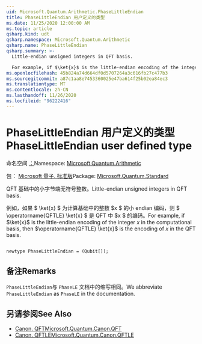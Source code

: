 ```yaml
---
uid: Microsoft.Quantum.Arithmetic.PhaseLittleEndian
title: PhaseLittleEndian 用户定义的类型
ms.date: 11/25/2020 12:00:00 AM
ms.topic: article
qsharp.kind: udt
qsharp.namespace: Microsoft.Quantum.Arithmetic
qsharp.name: PhaseLittleEndian
qsharp.summary: >-
  Little-endian unsigned integers in QFT basis.

  For example, if $\ket{x}$ is the little-endian encoding of the integer $x$ in the computational basis, then $\operatorname{QFTLE} \ket{x}$ is the encoding of $x$ in the QFT basis.
ms.openlocfilehash: 45b824a74d664df0d5707264a3c616fb27c477b3
ms.sourcegitcommit: a87c1aa8e7453360025e47ba614f25b02ea84ec3
ms.translationtype: MT
ms.contentlocale: zh-CN
ms.lasthandoff: 11/26/2020
ms.locfileid: "96222416"
---
```

# <a name="phaselittleendian-user-defined-type"></a><span data-ttu-id="e2f82-102">PhaseLittleEndian 用户定义的类型</span><span class="sxs-lookup"><span data-stu-id="e2f82-102">PhaseLittleEndian user defined type</span></span>

<span data-ttu-id="e2f82-103">命名空间 [：](xref:Microsoft.Quantum.Arithmetic)</span><span class="sxs-lookup"><span data-stu-id="e2f82-103">Namespace: [Microsoft.Quantum.Arithmetic](xref:Microsoft.Quantum.Arithmetic)</span></span>

<span data-ttu-id="e2f82-104">包： [Microsoft 量子. 标准版](https://nuget.org/packages/Microsoft.Quantum.Standard)</span><span class="sxs-lookup"><span data-stu-id="e2f82-104">Package: [Microsoft.Quantum.Standard](https://nuget.org/packages/Microsoft.Quantum.Standard)</span></span>


<span data-ttu-id="e2f82-105">QFT 基础中的小字节端无符号整数。</span><span class="sxs-lookup"><span data-stu-id="e2f82-105">Little-endian unsigned integers in QFT basis.</span></span>

<span data-ttu-id="e2f82-106">例如，如果 $ \ket{x} $ 为计算基础中的整数 $x $ 的小 endian 编码，则 $ \operatorname{QFTLE} \ket{x} $ 是 QFT 中 $x $ 的编码。</span><span class="sxs-lookup"><span data-stu-id="e2f82-106">For example, if $\ket{x}$ is the little-endian encoding of the integer $x$ in the computational basis, then $\operatorname{QFTLE} \ket{x}$ is the encoding of $x$ in the QFT basis.</span></span>

```qsharp

newtype PhaseLittleEndian = (Qubit[]);
```



## <a name="remarks"></a><span data-ttu-id="e2f82-107">备注</span><span class="sxs-lookup"><span data-stu-id="e2f82-107">Remarks</span></span>

<span data-ttu-id="e2f82-108">`PhaseLittleEndian`与 `PhaseLE` 文档中的缩写相同。</span><span class="sxs-lookup"><span data-stu-id="e2f82-108">We abbreviate `PhaseLittleEndian` as `PhaseLE` in the documentation.</span></span>

## <a name="see-also"></a><span data-ttu-id="e2f82-109">另请参阅</span><span class="sxs-lookup"><span data-stu-id="e2f82-109">See Also</span></span>

- [<span data-ttu-id="e2f82-110">Canon. QFT</span><span class="sxs-lookup"><span data-stu-id="e2f82-110">Microsoft.Quantum.Canon.QFT</span></span>](xref:Microsoft.Quantum.Canon.QFT)
- [<span data-ttu-id="e2f82-111">Canon. QFTLE</span><span class="sxs-lookup"><span data-stu-id="e2f82-111">Microsoft.Quantum.Canon.QFTLE</span></span>](xref:Microsoft.Quantum.Canon.QFTLE)
